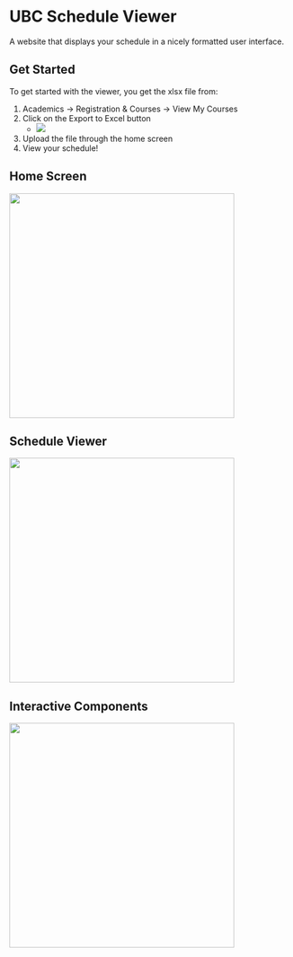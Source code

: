 # UBC Schedule Viewer
A website that displays your schedule in a nicely formatted user interface.

## Get Started
To get started with the viewer, you get the xlsx file from:
1. Academics -> Registration & Courses -> View My Courses
2. Click on the Export to Excel button
    - <img src="https://i.imgur.com/97WfUlf.png">
3. Upload the file through the home screen
4. View your schedule!


## Home Screen
<img src="https://i.imgur.com/ujmyZX8.png" height=400px>

## Schedule Viewer
<img src="https://i.imgur.com/mjHbjug.png" height=400px>

## Interactive Components
<img src="https://i.imgur.com/pIiIYG3.png" height=400px>